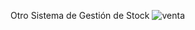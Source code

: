 Otro Sistema de Gestión de Stock
![venta](https://github.com/user-attachments/assets/b6394b3b-eb98-47b0-ac0d-90dd291f411b)
